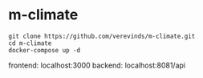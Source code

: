 # m-climate
```
git clone https://github.com/verevinds/m-climate.git
cd m-climate
docker-compose up -d
```
frontend: localhost:3000
backend: localhost:8081/api
